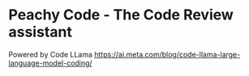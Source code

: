 <H1>Peachy Code - The Code Review assistant</H1>

Powered by Code LLama
https://ai.meta.com/blog/code-llama-large-language-model-coding/